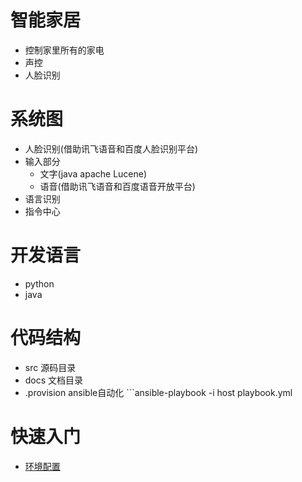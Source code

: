 智能家居
======================
* 控制家里所有的家电
* 声控
* 人脸识别

系统图
======================
* 人脸识别(借助讯飞语音和百度人脸识别平台)
* 输入部分
  * 文字(java apache Lucene)
  * 语音(借助讯飞语音和百度语音开放平台)
* 语言识别
* 指令中心


开发语言
======================
* python
* java

代码结构
======================
* src  源码目录
* docs 文档目录
* .provision ansible自动化 ```ansible-playbook -i host playbook.yml

快速入门
=====================
* [环境配置](docs/install.md)
